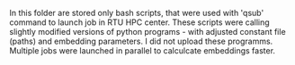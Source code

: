 In this folder are stored only bash scripts, that were used with 'qsub' command to launch job in RTU HPC center. These scripts were calling slightly modified versions of python programs - with adjusted constant file (paths) and embedding parameters. I did not upload these programms. Multiple jobs were launched in parallel to calculcate embeddings faster.
